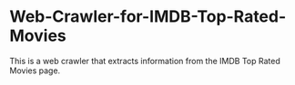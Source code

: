 # Web-Crawler-for-IMDB-Top-Rated-Movies
This is a web crawler that extracts information from the IMDB Top Rated Movies page. 
